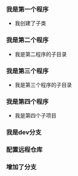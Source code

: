 ### 我是第一个程序
  - 我创建了子类
### 我是第二个程序
  - 我是第二程序的子目录
### 我是第三个程序
  - 我是第三个程序的子目录
### 我是第四个程序
  - 我是第四个子项目
### 我是dev分支
### 配置远程仓库
### 增加了分支
